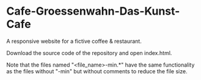 # Cafe-Groessenwahn-Das-Kunst-Cafe
A responsive website for a fictive coffee &amp; restaurant.

Download the source code of the repository and open index.html.


Note that the files named "<file_name>-min.*" have the same functionality as the files without "-min" but without comments to reduce the file size.
